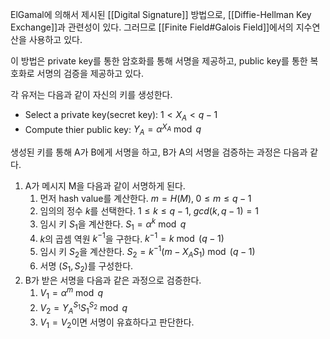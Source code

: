 ElGamal에 의해서 제시된 [[Digital Signature]] 방법으로, [[Diffie-Hellman Key Exchange]]과 관련성이 있다. 그러므로 [[Finite Field#Galois Field]]에서의 지수연산을 사용하고 있다.

이 방법은 private key를 통한 암호화를 통해 서명을 제공하고, public key를 통한 복호화로 서명의 검증을 제공하고 있다. 

각 유저는 다음과 같이 자신의 키를 생성한다.
+ Select a private key(secret key): $1<X_A<q-1$
+ Compute thier public key: $Y_A = \alpha^{X_A} \bmod q$

생성된 키를 통해 A가 B에게 서명을 하고, B가 A의 서명을 검증하는 과정은 다음과 같다. 
1. A가 메시지 M을 다음과 같이 서명하게 된다.
	1. 먼저 hash value를 계산한다. $m=H(M), \; 0\leq m\leq q-1$
	2. 임의의 정수 $k$를 선택한다. $1\leq k \leq q-1, \; gcd(k, q-1)=1$
	3. 임시 키 $S_1$을 계산한다. $S_1 = \alpha^k \bmod q$
	4. $k$의 곱셈 역원 $k^{-1}$을 구한다. $k^{-1} = k \bmod (q-1)$
	5. 임시 키 $S_2$을 계산한다. $S_2 = k^{-1} (m-X_AS_1) \bmod (q-1)$
	6. 서명 ($S_1, S_2$)를 구성한다. 
2. B가 받은 서명을 다음과 같은 과정으로 검증한다. 
	1. $V_1=\alpha^m \bmod q$
	2. $V_2 = Y_A^{S_1}S_1^{S_2} \bmod q$
	3. $V_1 = V_2$이면 서명이 유효하다고 판단한다. 
